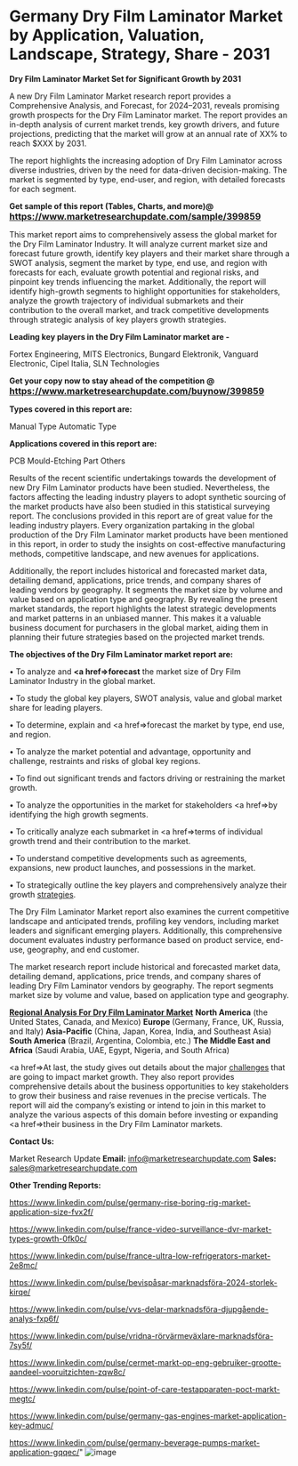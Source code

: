 # Germany Dry Film Laminator Market by Application, Valuation, Landscape, Strategy, Share - 2031

<strong>Dry Film Laminator Market Set for Significant Growth by 2031</strong>

A new Dry Film Laminator Market research report provides a Comprehensive Analysis, and Forecast, for 2024–2031, reveals promising growth prospects for the Dry Film Laminator market. The report provides an in-depth analysis of current market trends, key growth drivers, and future projections, predicting that the market will grow at an annual rate of XX% to reach $XXX by 2031.

The report highlights the increasing adoption of Dry Film Laminator across diverse industries, driven by the need for data-driven decision-making. The market is segmented by type, end-user, and region, with detailed forecasts for each segment.

<strong>Get sample of this report (Tables, Charts, and more)@ <a href=https://www.marketresearchupdate.com/sample/399859><font size=3 color=#0000ff>https://www.marketresearchupdate.com/sample/399859</font></a></strong>

This market report aims to comprehensively assess the global market for the Dry Film Laminator Industry. It will analyze current market size and forecast future growth, identify key players and their market share through a SWOT analysis, segment the market by type, end use, and region with forecasts for each, evaluate growth potential and regional risks, and pinpoint key trends influencing the market. Additionally, the report will identify high-growth segments to highlight opportunities for stakeholders, analyze the growth trajectory of individual submarkets and their contribution to the overall market, and track competitive developments through strategic analysis of key players growth strategies.

<strong>Leading key players in the Dry Film Laminator market are -</strong>

Fortex Engineering, MITS Electronics, Bungard Elektronik, Vanguard Electronic, Cipel Italia, SLN Technologies

<strong>Get your copy now to stay ahead of the competition @ <a href=https://www.marketresearchupdate.com/buynow/399859><font size=3 color=#0000ff>https://www.marketresearchupdate.com/buynow/399859</font></a></strong>

<strong>Types covered in this report are:</strong>

Manual Type
Automatic Type

<strong>Applications covered in this report are:</strong>

PCB
Mould-Etching Part
Others

Results of the recent scientific undertakings towards the development of new Dry Film Laminator products have been studied. Nevertheless, the factors affecting the leading industry players to adopt synthetic sourcing of the market products have also been studied in this statistical surveying report. The conclusions provided in this report are of great value for the leading industry players. Every organization partaking in the global production of the Dry Film Laminator market products have been mentioned in this report, in order to study the insights on cost-effective manufacturing methods, competitive landscape, and new avenues for applications.

Additionally, the report includes historical and forecasted market data, detailing demand, applications, price trends, and company shares of leading vendors by geography. It segments the market size by volume and value based on application type and geography. By revealing the present market standards, the report highlights the latest strategic developments and market patterns in an unbiased manner. This makes it a valuable business document for purchasers in the global market, aiding them in planning their future strategies based on the projected market trends.

<strong>The objectives of the Dry Film Laminator market report are:</strong>

• To analyze and <strong><a href=><strong>forecast</strong></a></strong> the market size of Dry Film Laminator Industry in the global market.

• To study the global key players, SWOT analysis, value and global market share for leading players.

• To determine, explain and <a href=>forecast</a> the market by type, end use, and region.

• To analyze the market potential and advantage, opportunity and challenge, restraints and risks of global key regions.

• To find out significant trends and factors driving or restraining the market growth.

• To analyze the opportunities in the market for stakeholders <a href=>by</a> identifying the high growth segments.

• To critically analyze each submarket in <a href=>terms</a> of individual growth trend and their contribution to the market.

• To understand competitive developments such as agreements, expansions, new product launches, and possessions in the market.

• To strategically outline the key players and comprehensively analyze their growth <a href=ASDF881288>strategies</a>.

The Dry Film Laminator Market report also examines the current competitive landscape and anticipated trends, profiling key vendors, including market leaders and significant emerging players. Additionally, this comprehensive document evaluates industry performance based on product service, end-use, geography, and end customer.

The market research report include historical and forecasted market data, detailing demand, applications, price trends, and company shares of leading Dry Film Laminator vendors by geography. The report segments market size by volume and value, based on application type and geography.

<strong><u><b>Regional Analysis For Dry Film Laminator Market</b></u></strong>
<strong><b>North America</b></strong> (the United States, Canada, and Mexico)
<strong><b>Europe </b></strong>(Germany, France, UK, Russia, and Italy)
<strong><b>Asia-Pacific</b></strong> (China, Japan, Korea, India, and Southeast Asia)
<strong><b>South America</b></strong> (Brazil, Argentina, Colombia, etc.)
<strong><b>The Middle East and Africa</b></strong> (Saudi Arabia, UAE, Egypt, Nigeria, and South Africa)

<a href=>At last,</a> the study gives out details about the major <a href=ASDF991299>challenges</a> that are going to impact market growth. They also report provides comprehensive details about the business opportunities to key stakeholders to grow their business and raise revenues in the precise verticals. The report will aid the company’s existing or intend to join in this market to analyze the various aspects of this domain before investing or expanding <a href=>their</a> business in the Dry Film Laminator markets.

<strong>Contact Us:</strong>

Market Research Update
<strong>Email:</strong> info@marketresearchupdate.com
<strong>Sales:</strong> sales@marketresearchupdate.com

<strong>Other Trending Reports:</strong>

<a href=https://www.linkedin.com/pulse/germany-rise-boring-rig-market-application-size-fvx2f/>https://www.linkedin.com/pulse/germany-rise-boring-rig-market-application-size-fvx2f/</a>

<a href=https://www.linkedin.com/pulse/france-video-surveillance-dvr-market-types-growth-0fk0c/>https://www.linkedin.com/pulse/france-video-surveillance-dvr-market-types-growth-0fk0c/</a>

<a href=https://www.linkedin.com/pulse/france-ultra-low-refrigerators-market-2e8mc/>https://www.linkedin.com/pulse/france-ultra-low-refrigerators-market-2e8mc/</a>

<a href=https://www.linkedin.com/pulse/bevispåsar-marknadsföra-2024-storlek-kirqe/>https://www.linkedin.com/pulse/bevispåsar-marknadsföra-2024-storlek-kirqe/</a>

<a href=https://www.linkedin.com/pulse/vvs-delar-marknadsföra-djupgående-analys-fxp6f/>https://www.linkedin.com/pulse/vvs-delar-marknadsföra-djupgående-analys-fxp6f/</a>

<a href=https://www.linkedin.com/pulse/vridna-rörvärmeväxlare-marknadsföra-7sy5f/>https://www.linkedin.com/pulse/vridna-rörvärmeväxlare-marknadsföra-7sy5f/</a>

<a href=https://www.linkedin.com/pulse/cermet-markt-op-eng-gebruiker-grootte-aandeel-vooruitzichten-zqw8c/>https://www.linkedin.com/pulse/cermet-markt-op-eng-gebruiker-grootte-aandeel-vooruitzichten-zqw8c/</a>

<a href=https://www.linkedin.com/pulse/point-of-care-testapparaten-poct-markt-megtc/>https://www.linkedin.com/pulse/point-of-care-testapparaten-poct-markt-megtc/</a>

<a href=https://www.linkedin.com/pulse/germany-gas-engines-market-application-key-admuc/>https://www.linkedin.com/pulse/germany-gas-engines-market-application-key-admuc/</a>

<a href=https://www.linkedin.com/pulse/germany-beverage-pumps-market-application-gqqec/>https://www.linkedin.com/pulse/germany-beverage-pumps-market-application-gqqec/</a>"
![image](https://github.com/user-attachments/assets/a7f382ed-71bf-44b8-9ee1-48d60a2c5627)
